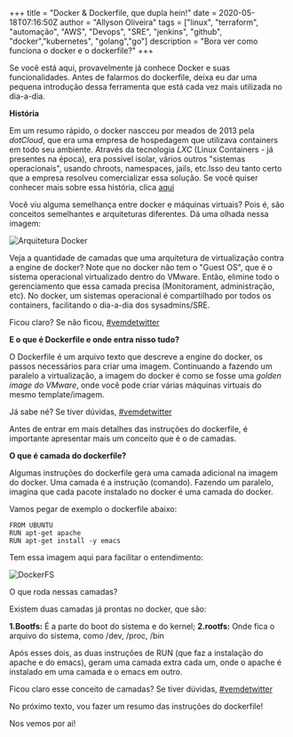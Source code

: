 +++
title = "Docker & Dockerfile, que dupla hein!"
date = 2020-05-18T07:16:50Z
author = "Allyson Oliveira"
tags = ["linux", "terraform", "automação", "AWS", "Devops", "SRE", "jenkins", "github", "docker","kubernetes", "golang","go"]
description = "Bora ver como funciona o docker e o dockerfile?"
+++

Se você está aqui, provavelmente já conhece Docker e suas funcionalidades. Antes de falarmos do dockerfile, deixa eu dar uma pequena introdução dessa ferramenta que está cada vez mais utilizada no dia-a-dia.

**História**

Em um resumo rápido, o docker nascceu por meados de 2013 pela *dotCloud*, que era uma empresa de hospedagem que utilizava containers em todo seu ambiente. Através da tecnologia *LXC* (Linux Containers - já presentes na época), era possível isolar, vários outros "sistemas operacionais", usando chroots, namespaces, jails, etc.Isso deu tanto certo que a empresa resolveu comercializar essa solução. Se você quiser conhecer mais sobre essa história, clica [aqui](https://www.linuxnocafe.com.br/historia-chroot-docker/) 

Você viu alguma semelhança entre docker e máquinas virtuais? Pois é, são conceitos semelhantes e arquiteturas diferentes. Dá uma olhada nessa imagem:

![Arquitetura Docker](/img/arquitetura.png)

Veja a quantidade de camadas que uma arquitetura de virtualização contra a engine de docker? Note que no docker não tem o "Guest OS", que é o sistema operacional virtualizado dentro do VMware. Então, elimine todo o gerenciamento que essa camada precisa (Monitorament, administração, etc). No docker, um sistemas operacional é compartilhado por todos os containers, facilitando o dia-a-dia dos sysadmins/SRE.

Ficou claro? Se não ficou, [#vemdetwitter](https://twitter.com/asoliveira)

**E o que é Dockerfile e onde entra nisso tudo?**

O Dockerfile é um arquivo texto que descreve a engine do docker, os passos necessários para criar uma imagem. Continuando a fazendo um paralelo a virtualização, a imagem do docker é como se fosse uma *golden image do VMware*, onde você pode criar várias máquinas virtuais do mesmo template/imagem.

Já sabe né? Se tiver dúvidas, [#vemdetwitter](https://twitter.com/asoliveira)

Antes de entrar em mais detalhes das instruções do dockerfile, é importante apresentar mais um conceito que é o de camadas.

**O que é camada do dockerfile?**

Algumas instruções do dockerfile gera uma camada adicional na imagem do docker. Uma camada é a instrução (comando). Fazendo um paralelo, imagina que cada pacote instalado no docker é uma camada do docker.

Vamos pegar de exemplo o dockerfile abaixo:

```
FROM UBUNTU
RUN apt-get apache
RUN apt-get install -y emacs
```

Tem essa imagem aqui para facilitar o entendimento:

![DockerFS](/img/dockerfs.png)

O que roda nessas camadas?

Existem duas camadas já prontas no docker, que são:

**1.Bootfs:** É a parte do boot do sistema e do kernel;
**2.rootfs:** Onde fica o arquivo do sistema, como /dev, /proc, /bin

Após esses dois, as duas instruções de RUN (que faz a instalação do apache e do emacs), geram uma camada extra cada um, onde o apache é instalado em uma camada e o emacs em outro. 

Ficou claro esse conceito de camadas? Se tiver dúvidas, [#vemdetwitter](https://twitter.com/asoliveira)

No próximo texto, vou fazer um resumo das instruções do dockerfile! 

Nos vemos por ai!